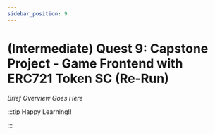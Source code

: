 ```yaml
---
sidebar_position: 9
---
```


# (Intermediate) Quest 9: Capstone Project - Game Frontend with ERC721 Token SC (Re-Run)

_Brief Overview Goes Here_

:::tip Happy Learning!!

<QuestButton text="Go To Quest" link="" />

:::

